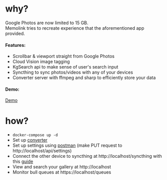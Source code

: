 # why?
Google Photos are now limited to 15 GB.  
Memolink tries to recreate experience that the aforementioned app provided.

#### Features:
* Scrollbar & viewport straight from Google Photos
* Cloud Vision image tagging
* KgSearch api to make sense of user's search input
* Syncthing to sync photos/videos with any of your devices
* Converter server with ffmpeg and sharp to efficiently store your data

#### Demo:
[Demo](https://user-images.githubusercontent.com/12751644/126324575-b5c0b8c7-3fb4-4066-87f5-b456285f71f2.mp4)

# how?

* `docker-compose up -d`
* Set up [converter](https://github.com/memolink/converter)
* Set up settings using [postman](https://documenter.getpostman.com/view/14162659/TzsWtA3r#c355abfd-7a71-487a-a2cd-e3c7bce5bd42) (make PUT request to http://localhost/api/settings)
* Connect the other device to syncthing at http://localhost/syncthing with this [guide](https://docs.syncthing.net/intro/getting-started.html#configuring)
* View and search your gallery at http://localhost
* Monitor bull queues at https://localhost/queues
